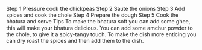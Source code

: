 Step 1 Pressure cook the chickpeas
Step 2 Saute the onions
Step 3 Add spices and cook the chole
Step 4 Prepare the dough
Step 5 Cook the bhatura and serve
Tips
To make the bhatura soft you can add some ghee, this will make your bhatura delicious.
You can add some amchur powder to the chole, to give it a spicy-tangy touch.
To make the dish more enticing you can dry roast the spices and then add them to the dish.